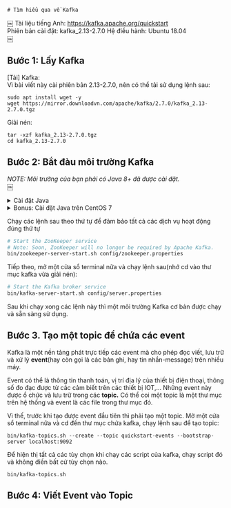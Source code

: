     # Tìm hiểu qua về Kafka		
￼
Tài liệu tiếng Anh: https://kafka.apache.org/quickstart		
Phiên bản cài đặt: kafka_2.13-2.7.0
Hệ điều hành: Ubuntu 18.04		
￼
## Bước 1: Lấy Kafka		
[Tải] Kafka:		
Vì bài viết này cài phiên bản 2.13-2.7.0, nên có thể tải sử dụng lệnh sau:		
```		
sudo apt install wget -y		
wget https://mirror.downloadvn.com/apache/kafka/2.7.0/kafka_2.13-2.7.0.tgz		
```		
Giải nén:		
```		
tar -xzf kafka_2.13-2.7.0.tgz		
cd kafka_2.13-2.7.0		
```		


## Bước 2: Bắt đàu môi trường Kafka		
*NOTE: Môi trường của bạn phải có Java 8+ đã được cài đặt.*		
￼
<details><summary>Cài đặt Java </summary>		
- Update cache apt:		
```		
sudo apt update		
``		
Kiểm tra xem đã có java chưa:		
```		
java -version		
```		
Nếu không có java, output sẽ hiển thị tương tự như sau:		
```sh	
Output		
Command 'java' not found, but can be installed with:		
apt install default-jre		
apt install openjdk-11-jre-headless		
apt install openjdk-8-jre-headless		
```		
Chạy lệnh sau để cài đặt Java Runtime Environment mặc định mà sẽ cài Java từ OpenJDK 11:		
```		
sudo apt install default-jre		
```		
JRE sẽ cho phép chạy hầu hết các ứng dụng Java.		
Kiểm tra cài đặt hoàn tất với lệnh:		
```		
java --version		
```		
</details>		

<details><summary>Bonus: Cài đặt Java trên CentOS 7 </summary>		

Update yum		
```sh
yum update # sợ vl		
```		

Cài đặt jdk 11		
```sh	
sudo yum install java-11-openjdk-devel		
```		
```sh	
sudo yum install java-11-openjdk		
```		
</details>		

Chạy các lệnh sau theo thứ tự để đảm bảo tất cả các dịch vụ hoạt động đúng thứ tự		
```sh
# Start the ZooKeeper service		
# Note: Soon, ZooKeeper will no longer be required by Apache Kafka.		
bin/zookeeper-server-start.sh config/zookeeper.properties		
```		
Tiếp theo, mở một cửa sổ terminal nữa và chạy lệnh sau(nhớ cd vào thư mục kafka vừa giải nén):		
```sh
# Start the Kafka broker service		
bin/kafka-server-start.sh config/server.properties		
```		

Sau khi chạy xong các lệnh này thì một môi trường Kafka cơ bản được chạy và sẵn sàng sử dụng.		

## Bước 3. Tạo một topic để chứa các event		
Kafka là một nền tảng phát trực tiếp các event mà cho phép đọc viết, lưu trữ và xử lý **event**(hay còn gọi là các bản ghi, hay tin nhắn-message) trên nhiều máy.	

Event có thể là thông tin thanh toán, vị trí địa lý của thiết bị điện thoại, thông số đo đạc được từ các cảm biết trên các thiết bị IOT,... Những event này được ổ chức và lưu trữ trong các **topic.** Có thể coi một topic là một thư mục trên hệ thống và event là các file trong thư mục đó.		

Vì thế, trước khi tạo được event đầu tiên thì phải tạo một topic. Mở một cửa sổ terminal nữa và cd đến thư mục chứa kafka, chạy lệnh sau để tạo topic:		
```		
bin/kafka-topics.sh --create --topic quickstart-events --bootstrap-server localhost:9092		
```		

Để hiện thị tất cả các tùy chọn khi chạy các script của kafka, chạy script đó và không điền bất cứ tùy chọn nào.		
```		
bin/kafka-topics.sh		
```

## Bước 4: Viết Event vào Topic


